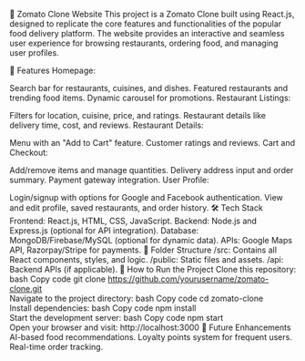 🥡 Zomato Clone Website
This project is a Zomato Clone built using React.js, designed to replicate the core features and functionalities of the popular food delivery platform. The website provides an interactive and seamless user experience for browsing restaurants, ordering food, and managing user profiles.

🌟 Features
Homepage:

Search bar for restaurants, cuisines, and dishes.
Featured restaurants and trending food items.
Dynamic carousel for promotions.
Restaurant Listings:

Filters for location, cuisine, price, and ratings.
Restaurant details like delivery time, cost, and reviews.
Restaurant Details:

Menu with an "Add to Cart" feature.
Customer ratings and reviews.
Cart and Checkout:

Add/remove items and manage quantities.
Delivery address input and order summary.
Payment gateway integration.
User Profile:

Login/signup with options for Google and Facebook authentication.
View and edit profile, saved restaurants, and order history.
🛠️ Tech Stack
Frontend: React.js, HTML, CSS, JavaScript.
Backend: Node.js and Express.js (optional for API integration).
Database: MongoDB/Firebase/MySQL (optional for dynamic data).
APIs: Google Maps API, Razorpay/Stripe for payments.
📂 Folder Structure
/src: Contains all React components, styles, and logic.
/public: Static files and assets.
/api: Backend APIs (if applicable).
🚀 How to Run the Project
Clone this repository:
bash
Copy code
git clone https://github.com/yourusername/zomato-clone.git  
Navigate to the project directory:
bash
Copy code
cd zomato-clone  
Install dependencies:
bash
Copy code
npm install  
Start the development server:
bash
Copy code
npm start  
Open your browser and visit: http://localhost:3000
📌 Future Enhancements
AI-based food recommendations.
Loyalty points system for frequent users.
Real-time order tracking.
